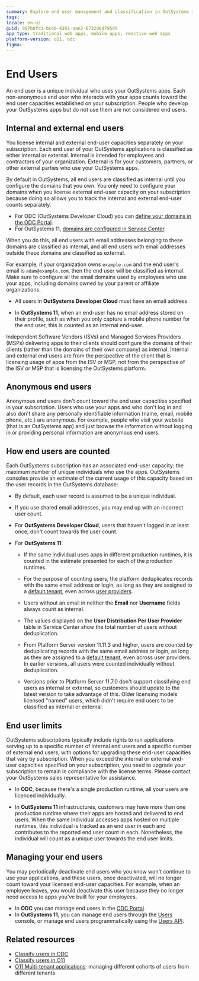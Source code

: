 ```yaml
---
summary: Explore end user management and classification in OutSystems 11 (O11), including internal, external, and anonymous user distinctions and capacities.
tags: 
locale: en-us
guid: 907b0fd3-bc46-4391-aae2-673296d795d9
app_type: traditional web apps, mobile apps, reactive web apps
platform-version: o11, odc
figma:
---
```


# End Users

An end user is a unique individual who uses your OutSystems apps. Each non-anonymous end user who interacts with your apps counts toward the end user capacities established on your subscription. People who develop your OutSystems apps but do not use them are not considered end users.

## Internal and external end users

You license internal and external end-user capacities separately on your subscription. Each end user of your OutSystems applications is classified as either internal or external. Internal is intended for employees and contractors of your organization. External is for your customers, partners, or other external parties who use your OutSystems apps.

By default in OutSystems, all end users are classified as internal until you configure the domains that you own. You only need to configure your domains when you license external end-user capacity on your subscription because doing so allows you to track the internal and external end-user counts separately. 

* For ODC (OutSystems Developer Cloud) you can [define your domains in the ODC Portal](https://www.outsystems.com/tk/redirect?g=f3211746-db90-4515-8175-888d00e14bd9).
* For OutSystems 11, [domains are configured in Service Center](https://www.outsystems.com/tk/redirect?g=8cb73d92-a60d-4133-9f95-67ef4505932d).

When you do this, all end users with email addresses belonging to these domains are classified as internal, and all end users with email addresses outside these domains are classified as external. 

For example, if your organization owns `example.com` and the end user's email is `adam@example.com`, then the end user will be classified as internal. Make sure to configure all the email domains used by employees who use your apps, including domains owned by your parent or affiliate organizations.  

<div class="info" markdown="1">

* All users in **OutSystems Developer Cloud** must have an email address.

* In **OutSystems 11**, when an end-user has no email address stored on their profile, such as when you only capture a mobile phone number for the end user, this is counted as an internal end-user.  

</div>

Independent Software Vendors (ISVs) and Managed Services Providers (MSPs) delivering apps to their clients should configure the domains of their clients (rather than the domains of their own company) as internal. Internal and external end users are from the perspective of the client that is licensing usage of apps from the ISV or MSP, not from the perspective of the ISV or MSP that is licensing the OutSystems platform.

## Anonymous end users

Anonymous end users don't count toward the end user capacities specified in your subscription. Users who use your apps and who don't log in and also don't share any personally identifiable information (name, email, mobile phone, etc.) are anonymous. For example, people who visit your website (that is an OutSystems app) and just browse the information without logging in or providing personal information are anonymous end users.

## How end users are counted

Each OutSystems subscription has an associated end-user capacity: the maximum number of unique individuals who use the apps. OutSystems consoles provide an estimate of the current usage of this capacity based on the user records in the OutSystems database:

* By default, each user record is assumed to be a unique individual.

* If you use shared email addresses, you may end up with an incorrect user count.

* For **OutSystems Developer Cloud**, users that haven't logged in at least once, don't count towards the user count.

* For **OutSystems 11**:

    * If the same individual uses apps in different production runtimes, it is counted in the estimate presented for each of the production runtimes.

    * For the purpose of counting users, the platform deduplicates records with the same email address or login, as long as they are assigned to a [default tenant](https://success.outsystems.com/documentation/how_to_guides/development/how_to_build_a_multi_tenant_application/#multi-tenancy-in-outsystems-platform), even across [user providers](intro.md#User-providers).

    * Users without an email in neither the **Email** nor **Username** fields always count as internal.

    * The values displayed on the **User Distribution Per User Provider** table in Service Center show the total number of users without deduplication.

    * From Platform Server version 11.11.3 and higher, users are counted by deduplicating records with the same email address or login, as long as they are assigned to a [default tenant](https://success.outsystems.com/documentation/how_to_guides/development/how_to_build_a_multi_tenant_application/#multi-tenancy-in-outsystems-platform), even across user providers. In earlier versions, all users were counted individually without deduplication.

    * Versions prior to Platform Server 11.7.0 don't support classifying end users as internal or external, so customers should update to the latest version to take advantage of this. Older licensing models licensed "named" users, which didn't require end users to be classified as internal or external.


## End user limits

OutSystems subscriptions typically include rights to run applications serving up to a specific number of internal end users and a specific number of external end users, with options for upgrading these end-user capacities that vary by subscription. When you exceed the internal or external end-user capacities specified on your subscription, you need to upgrade your subscription to remain in compliance with the license terms. Please contact your OutSystems sales representative for assistance.

* In **ODC**, because there's a single production runtime, all your users are licenced individually.

* In **OutSystems 11** infrastructures, customers may have more than one production runtime where their apps are hosted and delivered to end users. When the same individual accesses apps hosted on multiple runtimes, this individual is tracked as an end user in each and contributes to the reported end user count in each. 
Nonetheless, the individual will count as a unique user towards the end user limits.

## Managing your end users

You may periodically deactivate end users who you know won't continue to use your applications, and these users, once deactivated, will no longer count toward your licensed end-user capacities. For example, when an employee leaves, you would deactivate this user because they no longer need access to apps you've built for your employees.

* In **ODC** you can manage end users in the [ODC Portal](https://www.outsystems.com/tk/redirect?g=9e0fb9b7-d2b0-419f-a5d8-5b5ed730da5e).
* In **OutSystems 11**, you can manage end users through the [Users](https://www.outsystems.com/tk/redirect?g=2cbb2e7d-9936-4bb4-8791-240ade1d1ad6) console, or manage end users programmatically using the [Users API](https://www.outsystems.com/tk/redirect?g=ce2ac90a-1911-4fcf-8c8d-016110b3f8e2).

## Related resources

* [Classify users in ODC](https://www.outsystems.com/tk/redirect?g=f3211746-db90-4515-8175-888d00e14bd9)
* [Classify users in O11](https://www.outsystems.com/tk/redirect?g=8cb73d92-a60d-4133-9f95-67ef4505932d)
* [O11 Multi-tenant applications](https://www.outsystems.com/tk/redirect?g=6e1bb224-5f33-4233-adc5-57dc98793113): managing different cohorts of users from different tenants.
